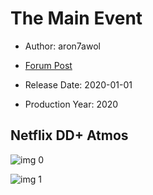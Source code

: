 # The Main Event

* Author: aron7awol

* [Forum Post](https://www.avsforum.com/threads/bass-eq-for-filtered-movies.2995212/post-59475740)

* Release Date: 2020-01-01
* Production Year: 2020

## Netflix DD+ Atmos

![img 0](https://i.imgur.com/fprTHNE.jpg)

![img 1](https://i.imgur.com/UuTUIyF.png)

